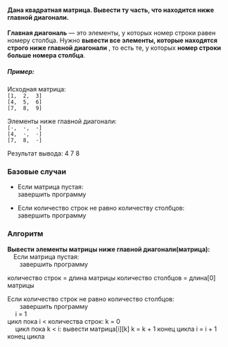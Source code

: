 #### Дана квадратная матрица. Вывести ту часть, что находится ниже главной диагонали.

**Главная диагональ** — это элементы, у которых номер строки равен номеру столбца. Нужно **вывести все элементы, которые находятся строго ниже главной диагонали** , то есть те, у которых **номер строки больше номера столбца**.

##### Пример:
Исходная матрица:  
`[1,  2,  3]`  
`[4,  5,  6]`  
`[7,  8,  9]`

Элементы ниже главной диагонали:  
`[·,  ·,  ·]`  
`[4,  ·,  ·]`  
`[7,  8,  ·]`

Результат вывода:
4
7
8

### Базовые случаи
- Если матрица пустая:  
  завершить программу

- Если количество строк не равно количеству столбцов:  
  завершить программу

### Алгоритм

**Вывести элементы матрицы ниже главной диагонали(матрица):**  
 Если матрица пустая:  
  завершить программу

 количество строк = длина матрицы
 количество столбцов = длина[0] матрицы

 Если количество строк не равно количество столбцов:  
  завершить программу  
  
  i = 1  
  цикл пока i < количества строк:
  k = 0    
  цикл пока k < i:
    вывести матрица[i][k]
    k = k + 1
  конец цикла
    i = i + 1
  конец цикла